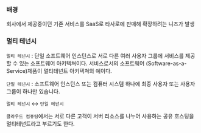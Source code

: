 ### 배경

회사에서 제공중이던 기존 서비스를 SaaS로 타사로에 판매해 확장하려는 니즈가 발생  

### 멀티 테넌시

`멀티 테넌시` : 단일 소프트웨어 인스턴스로 서로 다른 여러 사용자 그룹에 서비스를 제공할 수 있는 소프트웨어 아키텍쳐이다.
서비스로서의 소프트웨어 (Software-as-a-Service)제품이 멀티테넌트 아키텍쳐의 예이다.

`단일 테넌시` : 소프트웨어 인스턴스 또는 컴퓨터 시스템 하나에 최종 사용자 또는 사용자 그룹이 하나만 있습니다.

`멀티 테넌시` ↔ `단일 테넌시`

`클라우드 컴퓨팅`에서는 서로 다른 고객이 서버 리소스를 나누어 사용하는 공유 호스팅을 멀티테넌트라고 부르기도 한다.










